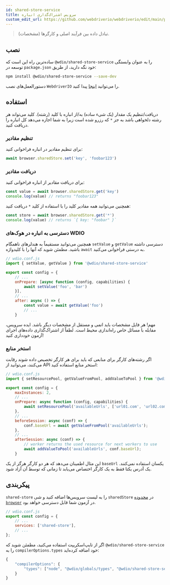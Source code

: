 ```yaml
---
id: shared-store-service
title: سرویس اشتراک‌گذاری انباره
custom_edit_url: https://github.com/webdriverio/webdriverio/edit/main/packages/wdio-shared-store-service/README.md
---
```



> تبادل داده بین فرآیند اصلی و کارگرها (مشخصات).

## نصب

ساده‌ترین راه این است که `@wdio/shared-store-service` را به عنوان وابستگی توسعه در `package.json` خود نگه دارید، از طریق:

```sh
npm install @wdio/shared-store-service --save-dev
```

دستورالعمل‌های نصب `WebdriverIO` را می‌توانید [اینجا](https://webdriver.io/docs/gettingstarted) پیدا کنید.

## استفاده

دریافت/تنظیم یک مقدار (یک شیء ساده) به/از انباره با کلید (رشته). کلید می‌تواند هر رشته دلخواهی باشد به جز `*` که رزرو شده است زیرا به شما اجازه می‌دهد کل انباره را دریافت کنید.

### تنظیم مقادیر

برای تنظیم مقادیر در انباره فراخوانی کنید:

```js
await browser.sharedStore.set('key', 'foobar123')
```

### دریافت مقادیر

برای دریافت مقادیر از انباره فراخوانی کنید:

```js
const value = await browser.sharedStore.get('key')
console.log(value) // returns "foobar123"
```

همچنین می‌توانید همه مقادیر کلید را با استفاده از کلید `*` دریافت کنید:

```js
const store = await browser.sharedStore.get('*')
console.log(value) // returns `{ key: "foobar" }`
```

### دسترسی به انباره در هوک‌های WDIO

همچنین می‌توانید مستقیماً به هندلرهای ناهمگام `setValue` و `getValue` دسترسی داشته باشید.
مطمئن شوید که آنها را با کلیدواژه `await` به درستی فراخوانی می‌کنید.

```js
// wdio.conf.js
import { setValue, getValue } from '@wdio/shared-store-service'

export const config = {
    // ...
    onPrepare: [async function (config, capabilities) {
        await setValue('foo', 'bar')
    }],
    // ...
    after: async () => {
        const value = await getValue('foo')
        // ...
    }
```

مهم! هر فایل مشخصات باید اتمی و مستقل از مشخصات دیگر باشد.
ایده سرویس، مقابله با مسائل خاص راه‌اندازی محیط است.
لطفاً از اشتراک‌گذاری داده‌های اجرای آزمون خودداری کنید!

### استخر منابع

اگر رشته‌های کارگر برای منابعی که باید برای هر کارگر تخصیص داده شوند رقابت می‌کنند، می‌توانید از API استخر منابع استفاده کنید:

```js
// wdio.conf.js
import { setResourcePool, getValueFromPool, addValueToPool } from '@wdio/shared-store-service'

export const config = {
    maxInstances: 2,
    // ...
    onPrepare: async function (config, capabilities) {
        await setResourcePool('availableUrls', ['url01.com', 'url02.com'])
    },
    // ...
    beforeSession: async (conf) => {
        conf.baseUrl = await getValueFromPool('availableUrls');
    },
    // ...
    afterSession: async (conf) => {
        // worker returns the used resource for next workers to use
        await addValueToPool('availableUrls', conf.baseUrl);
    }
```

این مثال اطمینان می‌دهد که هر دو کارگر هرگز از یک `baseUrl` یکسان استفاده نمی‌کنند. یک آدرس یکتا فقط به یک کارگر اختصاص می‌یابد تا زمانی که توسط آن آزاد شود.

## پیکربندی

`shared-store` را به لیست سرویس‌ها اضافه کنید و شی `sharedStore` در [محدوده `browser`](https://webdriver.io/docs/api/browser) در آزمون شما قابل دسترسی خواهد بود.

```js
// wdio.conf.js
export const config = {
    // ...
    services: ['shared-store'],
    // ...
};
```

اگر از تایپ‌اسکریپت استفاده می‌کنید، مطمئن شوید که `@wdio/shared-store-service` را به `compilerOptions.types` خود اضافه کرده‌اید:

```js
{
    "compilerOptions": {
        "types": ["node", "@wdio/globals/types", "@wdio/shared-store-service"],
    }
}
```